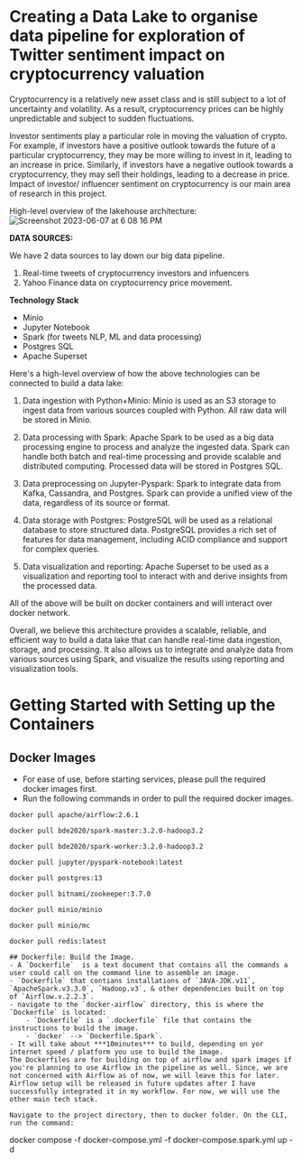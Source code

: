 # Creating a Data Lake to organise data pipeline for exploration of Twitter sentiment impact on cryptocurrency valuation
Cryptocurrency is a relatively new asset class and is still subject to a lot of uncertainty and volatility. As a result, cryptocurrency prices can be highly unpredictable and subject to sudden fluctuations. 

Investor sentiments play a particular role in moving the valuation of crypto. For example, if investors have a positive outlook towards the future of a particular cryptocurrency, they may be more willing to invest in it, leading to an increase in price. Similarly, if investors have a negative outlook towards a cryptocurrency, they may sell their holdings, leading to a decrease in price. Impact of investor/ influencer sentiment on cryptocurrency is our main area of research in this project. 

High-level overview of the lakehouse architecture:
![Screenshot 2023-06-07 at 6 08 16 PM](https://github.com/saadiahumayun/data-lake/assets/34272512/b7493ea4-c3e2-40f8-9c35-adcf3f1514cc)

**DATA SOURCES:**

We have 2 data sources to lay down our big data pipeline.


1. Real-time tweets of cryptocurrency investors and infuencers
2. Yahoo Finance data on cryptocurrency price movement.

**Technology Stack**


- Minio
- Jupyter Notebook
- Spark (for tweets NLP, ML and data processing)
- Postgres SQL
- Apache Superset

Here's a high-level overview of how the above technologies can be connected to build a data lake:


1. Data ingestion with Python+Minio: Minio is used as an S3 storage to ingest data from various sources coupled with Python. All raw data will be stored in Minio.

2. Data processing with Spark: Apache Spark to be used as a big data processing engine to process and analyze the ingested data. Spark can handle both batch and real-time processing and provide scalable and distributed computing. Processed data will be stored in Postgres SQL.

3. Data preprocessing on Jupyter-Pyspark: Spark to integrate data from Kafka, Cassandra, and Postgres. Spark can provide a unified view of the data, regardless of its source or format.

4. Data storage with Postgres: PostgreSQL will be used as a relational database to store structured data. PostgreSQL provides a rich set of features for data management, including ACID compliance and support for complex queries.

6. Data visualization and reporting: Apache Superset to be used as a visualization and reporting tool to interact with and derive insights from the processed data.

All of the above will be built on docker containers and will interact over docker network.

Overall, we believe this architecture provides a scalable, reliable, and efficient way to build a data lake that can handle real-time data ingestion, storage, and processing. It also allows us to integrate and analyze data from various sources using Spark, and visualize the results using reporting and visualization tools.

# Getting Started with Setting up the Containers #

## Docker Images 
- For ease of use, before starting services, please pull the required docker images first.
- Run the following commands in order to pull the required docker images.

~~~
docker pull apache/airflow:2.6.1
~~~
~~~
docker pull bde2020/spark-master:3.2.0-hadoop3.2
~~~
~~~
docker pull bde2020/spark-worker:3.2.0-hadoop3.2
~~~
~~~
docker pull jupyter/pyspark-notebook:latest
~~~
~~~
docker pull postgres:13
~~~
~~~
docker pull bitnami/zookeeper:3.7.0
~~~
~~~
docker pull minio/minio
~~~
~~~
docker pull minio/mc
~~~
~~~
docker pull redis:latest

## Dockerfile: Build the Image.
- A `Dockerfile`  is a text document that contains all the commands a user could call on the command line to assemble an image. 
- `Dockerfile` that contians installations of `JAVA-JDK.v11`, `ApacheSpark.v3.3.0`, `Hadoop.v3`, & other dependencies built on top of `Airflow.v.2.2.3`.
- navigate to the `docker-airflow` directory, this is where the `Dockerfile` is located:
    - `Dockerfile` is a `.dockerfile` file that contains the instructions to build the image.
    - `docker` --> `Dockerfile.Spark`.
- It will take about ***10minutes*** to build, depending on yor internet speed / platform you use to build the image.
The Dockerfiles are for building on top of airflow and spark images if you're planning to use Airflow in the pipeline as well. Since, we are not concerned with Airflow as of now, we will leave this for later. Airflow setup will be released in future updates after I have successfully integrated it in my workflow. For now, we will use the other main tech stack.

Navigate to the project directory, then to docker folder. On the CLI, run the command:

~~~
docker compose -f docker-compose.yml -f docker-compose.spark.yml up -d
~~~

